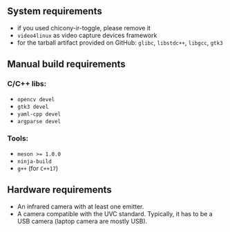 ## System requirements
* if you used chicony-ir-toggle, please remove it
* `video4linux` as video capture devices framework
* for the tarball artifact provided on GitHub: `glibc`, `libstdc++`, `libgcc`, `gtk3`

## Manual build requirements
### C/C++ libs:
* `opencv devel`
* `gtk3 devel`
* `yaml-cpp devel`
* `argparse devel`
### Tools:
* `meson >= 1.0.0`
* `ninja-build`
* `g++` (for `C++17`)

## Hardware requirements
* An infrared camera with at least one emitter.
* A camera compatible with the UVC standard. Typically, it has to be a USB camera (laptop camera are mostly USB).